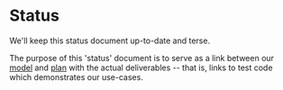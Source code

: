 # Status

We'll keep this status document up-to-date and terse.

The purpose of this 'status' document is to serve as a link between our [model](./model.md) and [plan](./plan.md) with the actual deliverables -- that is, links to test code which demonstrates our use-cases.

